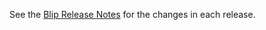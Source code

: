 See the [Blip Release Notes](https://cashapp.github.io/blip/release-notes) for the changes in each release.
